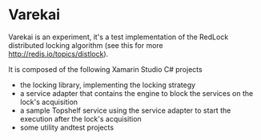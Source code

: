 # Varekai
Varekai is an experiment, it's a test implementation of the RedLock distributed locking algorithm (see this for more http://redis.io/topics/distlock).

It is composed of the following Xamarin Studio C# projects
- the locking library, implementing the locking strategy
- a service adapter that contains the engine to block the services on the lock's acquisition
- a sample Topshelf service using the service adapter to start the execution after the lock's acquisition
- some utility andtest projects
